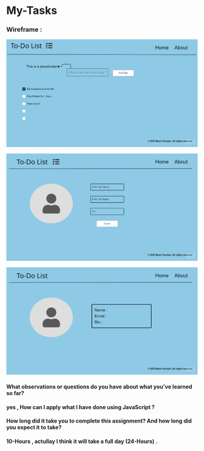 # My-Tasks

### Wireframe :

![Homepage](/images/homepage.png)

![Aboutpage](/images/aboutpage1.png)

![Aboutpage2](/images/aboutpage2.png)


#### What observations or questions do you have about what you've learned so far?
#### yes , How can I apply what I have done using JavaScript ?

#### How long did it take you to complete this assignment? And how long did you expect it to take?
#### 10-Hours , actullay I think it will take a full day (24-Hours) .
